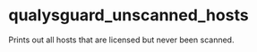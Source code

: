 qualysguard_unscanned_hosts
===========================

Prints out all hosts that are licensed but never been scanned.
